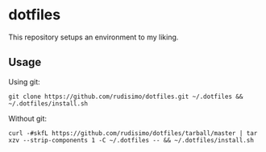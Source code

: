 # dotfiles

This repository setups an environment to my liking.

## Usage

Using git:

    git clone https://github.com/rudisimo/dotfiles.git ~/.dotfiles && ~/.dotfiles/install.sh

Without git:

    curl -#skfL https://github.com/rudisimo/dotfiles/tarball/master | tar xzv --strip-components 1 -C ~/.dotfiles -- && ~/.dotfiles/install.sh
